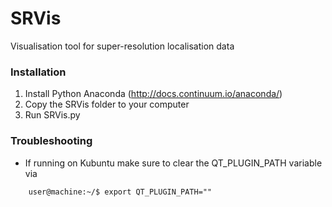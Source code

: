 SRVis
=====

Visualisation tool for super-resolution localisation data

### Installation ###
1. Install Python Anaconda (http://docs.continuum.io/anaconda/)
2. Copy the SRVis folder to your computer
3. Run SRVis.py

### Troubleshooting ###
+ If running on Kubuntu make sure to clear the QT_PLUGIN_PATH variable via
```
	user@machine:~/$ export QT_PLUGIN_PATH=""
```
	
